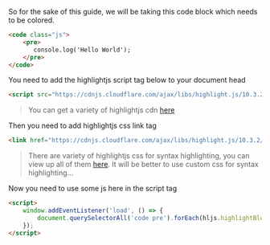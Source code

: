 So for the sake of this guide, we will be taking this code block which needs to be colored.

```html
<code class="js">
    <pre>
       console.log('Hello World');
    </pre>
</code>
```

You need to add the highlightjs script tag below to your document head

```html
<script src="https://cdnjs.cloudflare.com/ajax/libs/highlight.js/10.3.2/highlight.min.js" integrity="sha512-8DnqlIcZT5O7kn55WxWs0PnFyhwCqVEnsDpyHqcadSNtP0eqae406JmIoo2cXT5A42jnlcCw013sdkmK3mEJcQ==" crossorigin="anonymous"></script>
```

> You can get a variety of highlightjs cdn [here](https://cdnjs.com/libraries/highlight.js/)

Then you need to add highlightjs css link tag

```html
<link href="https://cdnjs.cloudflare.com/ajax/libs/highlight.js/10.3.2/styles/default.min.css" rel="stylesheet"/>
```

> There are variety of highlightjs css for syntax highlighting, you can view up all of them [here](https://highlightjs.org/static/demo/). It will be better to use custom css for syntax highlighting...

Now you need to use some js here in the script tag

```html
<script>
    window.addEventListener('load', () => {
        document.querySelectorAll('code pre').forEach(hljs.highlightBlock); // This will highlight the element
    });
</script>
```
